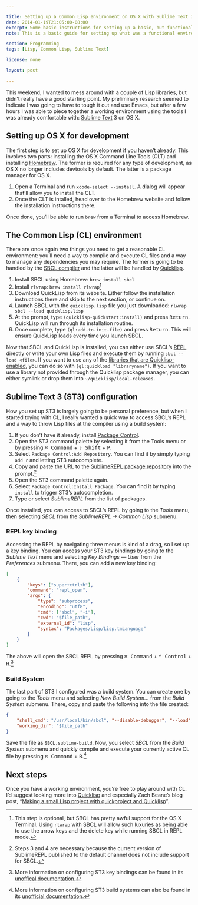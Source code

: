 ```yaml
---

title: Setting up a Common Lisp environment on OS X with Sublime Text 3
date: 2014-01-19T21:05:00-08:00
excerpt: Some basic instructions for setting up a basic, but functional Common Lisp environment without resorting to Emacs.
note: This is a basic guide for setting up what was a functional environment for me after a few hours of messing around with it. If there are better ways to do this stuff, definitely [let me know](/contact).

section: Programming
tags: [Lisp, Common Lisp, Sublime Text]

license: none

layout: post

---
```

This weekend, I wanted to mess around with a couple of Lisp libraries, but didn’t really have a good starting point. My preliminary research seemed to indicate I was going to have to tough it out and use Emacs, but after a few hours I was able to piece together a working environment using the tools I was already comfortable with: [Sublime Text][1] 3 on OS X.

## Setting up OS X for development

The first step is to set up OS X for development if you haven’t already. This involves two parts: installing the OS X Command Line Tools (CLT) and installing [Homebrew][2]. The former is required for any type of development, as OS X no longer includes devtools by default. The latter is a package manager for OS X.

1. Open a Terminal and run `xcode-select --install`. A dialog will appear that’ll allow you to install the CLT.
2. Once the CLT is intalled, head over to the Homebrew website and follow the installation instructions there.

Once done, you’ll be able to run `brew` from a Terminal to access Homebrew.

## The Common Lisp (CL) environment

There are once again two things you need to get a reasonable CL environment: you’ll need a way to compile and execute CL files and a way to manage any dependencies you may require. The former is going to be handled by the [SBCL compiler][3] and the latter will be handled by [Quicklisp][4].

1. Install SBCL using Homebrew: `brew install sbcl`
2. Install `rlwrap`: `brew install rlwrap`[^1]
3. Download QuickLisp from its website. Either follow the installation instructions there and skip to the next section, or continue on.
4. Launch SBCL with the `quicklisp.lisp` file you just downloaded: `rlwrap sbcl --load quicklisp.lisp`
5. At the prompt, type `(quicklisp-quickstart:install)` and press <kbd>Return</kbd>. QuickLisp will run through its installation routine.
6. Once complete, type `(ql:add-to-init-file)` and press <kbd>Return</kbd>. This will ensure QuickLisp loads every time you launch SBCL.

Now that SBCL and QuickLisp is installed, you can either use SBCL’s [REPL][5] directly or write your own Lisp files and execute them by running `sbcl --load <file>`. If you want to use any of the [libraries that are Quicklisp-enabled][6], you can do so with `(ql:quickload "libraryname")`. If you want to use a library not provided through the Quicklisp package manager, you can either symlink or drop them into `~/quicklisp/local-releases`.

## Sublime Text 3 (ST3) configuration

How you set up ST3 is largely going to be personal preference, but when I started toying with CL, I really wanted a quick way to access SBCL’s REPL and a way to throw Lisp files at the compiler using a build system:

1. If you don’t have it already, install [Package Control][7].
2. Open the ST3 command palette by selecting it from the Tools menu or by pressing <kbd>⌘ Command</kbd> + <kbd>⇧ Shift</kbd> + <kbd>P</kbd>.
3. Select `Package Control:Add Repository`. You can find it by simply typing `add r` and letting ST3 autocomplete.
4. Copy and paste the URL to the [SublimeREPL package repository][8] into the prompt.[^2]
5. Open the ST3 command palette again.
6. Select `Package Control:Install Package`. You can find it by typing `install` to trigger ST3’s autocompletion.
7. Type or select *SublimeREPL* from the list of packages.

Once installed, you can access to SBCL’s REPL by going to the *Tools* menu, then selecting *SBCL* from the *SublimeREPL → Common Lisp* submenu.

### REPL key binding

Accessing the REPL by navigating three menus is kind of a drag, so I set up a key binding. You can access your ST3 key bindings by going to the *Sublime Text* menu and selecting *Key Bindings — User* from the *Preferences* submenu. There, you can add a new key binding:

```json
[
    {
        "keys": ["super+ctrl+h"],
        "command": "repl_open",
        "args": {
            "type": "subprocess",
            "encoding": "utf8",
            "cmd": ["sbcl", "-i"],
            "cwd": "$file_path",
            "external_id": "lisp",
            "syntax": "Packages/Lisp/Lisp.tmLanguage"
        }
    }
]
```

The above will open the SBCL REPL by pressing <kbd>⌘ Command</kbd> + <kbd>⌃ Control</kbd> + <kbd>H</kbd>.[^3]

### Build System

The last part of ST3 I configured was a build system. You can create one by going to the *Tools* menu and selecting *New Build System…* from the *Build System* submenu. There, copy and paste the following into the file created:

```json
{
    "shell_cmd": "/usr/local/bin/sbcl", "--disable-debugger", "--load", "$file"],
    "working_dir": "$file_path"
}
```

Save the file as `SBCL.sublime-build`. Now, you select *SBCL* from the *Build System* submenu and quickly compile and execute your currently active CL file by pressing <kbd>⌘ Command</kbd> + <kbd>B</kbd>.[^4]

## Next steps

Once you have a working environment, you’re free to play around with CL. I’d suggest looking more into [Quicklisp][4] and especially Zach Beane’s blog post, “[Making a small Lisp project with quickproject and Quicklisp][9]”.

[^1]: This step is optional, but SBCL has pretty awful support for the OS X Terminal. Using `rlwrap` with SBCL will allow such luxuries as being able to use the arrow keys and the delete key while running SBCL in REPL mode.
[^2]: Steps 3 and 4 are necessary because the current version of SublimeREPL published to the default channel does not include support for SBCL.
[^3]: More information on configuring ST3 key bindings can be found in its [unoffical documentation][10].
[^4]: More information on configuring ST3 build systems can also be found in its [unofficial documentation][11].

[1]: http://www.sublimetext.com "Sublime Text website"
[2]: http://brew.sh "Homebrew website"
[3]: http://www.sbcl.org "Steel Bank Common Lisp website"
[4]: http://www.quicklisp.org "Quicklisp website"
[5]: https://en.wikipedia.org/wiki/Read–eval–print_loop "Wikipedia article on REPLs"
[6]: http://www.quicklisp.org/beta/releases.html "Quicklisp beta releases"
[7]: https://sublime.wbond.net/installation "Installation - Package Control"
[8]: https://github.com/wuub/SublimeREPL "SublimeREPL repository"
[9]: http://xach.livejournal.com/278047.html "Making a small Lisp project with quickproject and Quicklisp"
[10]: http://docs.sublimetext.info/en/latest/customization/key_bindings.html "Key Bindings"
[11]: http://docs.sublimetext.info/en/latest/reference/build_systems.html "Build Systems (Batch Processing)"
